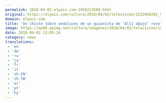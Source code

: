 ```yaml
---
permalink: 2018-04-02-elpais.com-1058213500.html
original: https://elpais.com/cultura/2018/04/02/television/1522666201_972953.html#?ref=rss&format=simple&link=link
domain: elpais.com
title: 'Un chiste sobre andaluces de un guionista de ‘Allí abajo’ revoluciona Twitter'
image: https://ep00.epimg.net/cultura/imagenes/2018/04/02/television/1522666201_972953_1522668249_rrss_normal.jpg
date: 2018-04-02 13:05:24
category: news
translations: 
 - 'en'
 - 'de'
 - 'ru'
 - 'ja'
 - 'fr'
 - 'it'
 - 'zh-CN'
 - 'zh-TW'
 - 'ar'
 - 'pt'
 - 'hy'
---
```


